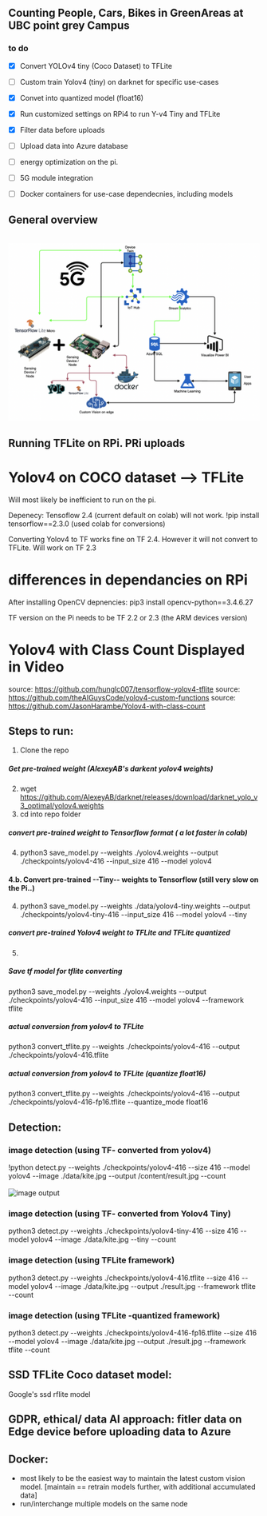## Counting People, Cars, Bikes in GreenAreas at UBC point grey Campus 


### to do
* [x] Convert YOLOv4 tiny (Coco Dataset) to TFLite
* [ ] Custom train Yolov4 (tiny) on darknet for specific use-cases
* [x] Convet into quantized model (float16)
* [x] Run customized settings on RPi4 to run Y-v4 Tiny and TFLite
* [x] Filter data before uploads
* [ ] Upload data into Azure database 
* [ ] energy optimization on the pi. 
* [ ] 5G module integration
* [ ] Docker containers for use-case dependecnies, including models


## General overview
\
![image output](computer_vision_rpi.png)

## Running TFLite on RPi. PRi uploads 
# Yolov4 on COCO dataset --> TFLite
Will most likely be inefficient to run on the pi. 


Depenecy: Tensoflow 2.4 (current default on colab) will not work.
!pip install tensorflow==2.3.0 (used colab for conversions)

Converting Yolov4 to TF works fine on TF 2.4. 
However it will not convert to TFLite. Will work on TF 2.3


# differences in dependancies on RPi
 After installing OpenCV depnencies:
 pip3 install opencv-python==3.4.6.27 

TF version on the Pi needs to be TF 2.2 or 2.3 (the ARM devices version)


# Yolov4 with Class Count Displayed in Video
source: https://github.com/hunglc007/tensorflow-yolov4-tflite
source: https://github.com/theAIGuysCode/yolov4-custom-functions
source: https://github.com/JasonHarambe/Yolov4-with-class-count

## Steps to run:
1. Clone the repo
##### Get pre-trained weight (AlexeyAB's darkent yolov4 weights)
2. wget https://github.com/AlexeyAB/darknet/releases/download/darknet_yolo_v3_optimal/yolov4.weights
3. cd into repo folder
##### convert pre-trained weight to Tensorflow format ( a lot faster in colab)
4. python3 save_model.py --weights ./yolov4.weights --output ./checkpoints/yolov4-416 --input_size 416 --model yolov4 

#### 4.b. Convert pre-trained --Tiny-- weights to Tensorflow (still very slow on the Pi..)
4.  python3 save_model.py --weights ./data/yolov4-tiny.weights --output ./checkpoints/yolov4-tiny-416 --input_size 416 --model yolov4 --tiny


##### convert pre-trained Yolov4 weight to TFLite and TFLite quantized
5. 
##### Save tf model for tflite converting
python3 save_model.py --weights ./yolov4.weights --output ./checkpoints/yolov4-416 --input_size 416 --model yolov4 --framework tflite

##### actual conversion from yolov4 to TFLite
python3 convert_tflite.py --weights ./checkpoints/yolov4-416 --output ./checkpoints/yolov4-416.tflite


##### actual conversion from yolov4 to TFLite (quantize float16)
python3 convert_tflite.py --weights ./checkpoints/yolov4-416 --output ./checkpoints/yolov4-416-fp16.tflite --quantize_mode float16




## Detection:

### image detection (using TF- converted from yolov4)  
!python detect.py --weights ./checkpoints/yolov4-416 --size 416 --model yolov4 --image ./data/kite.jpg --output /content/result.jpg --count
\
\
![image output](result.jpg)

### image detection (using TF- converted from Yolov4 Tiny)  
python3 detect.py --weights ./checkpoints/yolov4-tiny-416 --size 416 --model yolov4 --image ./data/kite.jpg --tiny --count



### image detection (using TFLite framework)  
python3 detect.py --weights ./checkpoints/yolov4-416.tflite --size 416 --model yolov4 --image ./data/kite.jpg --output ./result.jpg --framework tflite --count


### image detection (using TFLite -quantized framework)  
python3 detect.py --weights ./checkpoints/yolov4-416-fp16.tflite --size 416 --model yolov4 --image ./data/kite.jpg --output ./result.jpg --framework tflite --count


## SSD TFLite Coco dataset model:
Google's ssd rflite model 


## GDPR, ethical/ data AI approach: fitler data on Edge device before uploading data to Azure

## Docker:
* most likely to be the easiest way to maintain the latest custom vision model. [maintain == retrain models further, with additional accumulated data]
* run/interchange multiple models on the same node